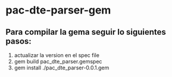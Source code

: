 # pac-dte-parser-gem


<h2>Para compilar la gema seguir lo siguientes pasos:</h2>
<ol>
  <li> actualizar la version en el spec file</li>
  <li> gem build pac_dte_parser.gemspec </li>
  <li> gem install ./pac_dte_parser-0.0.1.gem </li>
  
  
</ol>
